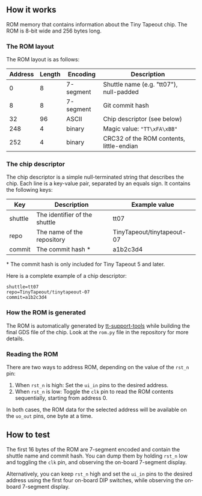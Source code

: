 ## How it works

ROM memory that contains information about the Tiny Tapeout chip. The ROM is 8-bit wide and 256 bytes long.

### The ROM layout

The ROM layout is as follows:

| Address | Length | Encoding  | Description                              |
| ------- | ------ | --------- | ---------------------------------------- |
| 0       | 8      | 7-segment | Shuttle name (e.g. "tt07"), null-padded  |
| 8       | 8      | 7-segment | Git commit hash                          |
| 32      | 96     | ASCII     | Chip descriptor (see below)              |
| 248     | 4      | binary    | Magic value: `"TT\xFA\xBB"`              |
| 252     | 4      | binary    | CRC32 of the ROM contents, little-endian |

### The chip descriptor

The chip descriptor is a simple null-terminated string that describes the chip.
Each line is a key-value pair, separated by an equals sign. It contains the following keys:

| Key     | Description                   | Example value              |
| ------- | ----------------------------- | -------------------------- |
| shuttle | The identifier of the shuttle | tt07                       |
| repo    | The name of the repository    | TinyTapeout/tinytapeout-07 |
| commit  | The commit hash \*            | a1b2c3d4                   |

\* The commit hash is only included for Tiny Tapeout 5 and later.

Here is a complete example of a chip descriptor:

```
shuttle=tt07
repo=TinyTapeout/tinytapeout-07
commit=a1b2c3d4
```

### How the ROM is generated

The ROM is automatically generated by [tt-support-tools](https://github.com/TinyTapeout/tt-support-tools)
while building the final GDS file of the chip. Look at the `rom.py` file in the repository for more details.

### Reading the ROM

There are two ways to address ROM, depending on the value of the `rst_n` pin:

1. When `rst_n` is high: Set the `ui_in` pins to the desired address.
2. When `rst_n` is low: Toggle the `clk` pin to read the ROM contents sequentially, starting from address 0.

In both cases, the ROM data for the selected address will be available on the `uo_out` pins, one byte at a time.

## How to test

The first 16 bytes of the ROM are 7-segment encoded and contain the shuttle name and commit hash. You can dump them by holding `rst_n` low and toggling the `clk` pin, and observing the on-board 7-segment display.

Alternatively, you can keep `rst_n` high and set the `ui_in` pins to the desired address using the first four on-board DIP switches, while observing the on-board 7-segment display.
